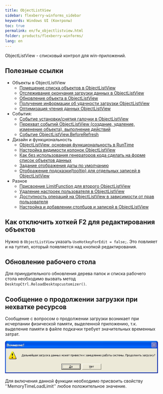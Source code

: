 ```yaml
---
title: ObjectListView
sidebar: flexberry-winforms_sidebar
keywords: Windows UI (Контролы)
toc: true
permalink: en/fw_objectlistview.html
folder: products/flexberry-winforms/
lang: en
---
```


<!-- Данная статья ещё редактируется -->

ObjectListView - списковый контрол для win-приложений.

## Полезные ссылки
* Объекты в ObjectListView
    * [Помещение списка объектов в ObjectListView](fw_put-list-objects-in-objectlistview.html)
    * [Отслеживание окончания загрузки данных в ObjectListView](fw_end-load-data-in-objectlistview.html)
    * [Обновление объекта в ObjectListView](fw_updating-object-in-olv.html)
    * [Получение информации об удачности загрузки ОbjectListView](fw_after-fill-data-event-args.html)
    * [Оптимизация чтения данных ObjectListView](fw_objectlistview-optimization.html)
* События:
    * [Событие установки/снятия галочки в ObjectListView](fw_event-installing-removing-a-check-in-objectlistview.html)
    * [Перехват событий ObjectListView (создание, удаление, изменение объекта), выполнение действий](fw_interception-events-objectlistview.html) 
    * [Событие ObjectListView.BeforeRefresh](fw_objectlistview-before-refresh.html)
* Дизайн и функциональность
    * [ObjectListView, основная функциональность в RunTime](fw_objectlistview-basic-functionality-in-run-time.html)
    * [Настройка видимости колонок ObjectListView](fw_objectlistview-column-visibility-customization.html)
    * [Как без использования генераторов кода сделать на форме список объектов данных](fw_make-a-list-of-data-objects-without-generators.html)
    * [Задание отображения даты по умолчанию](fw_date-format.html)
    * [Отображение подсказки(tooltip) для отдельных записей в ObjectListView ](fw_objectlistview-tooltip.html)
* Разное
    * [Присвоение LimitFunction для второго ObjectListView](fw_assigning-limit-function-second-objectlistview.html)
    * [Удаление настроек пользователя в ObjectListView](fw_delete-columns-settings-objectlistview.html)
    * [Доступность операций на ObjectListView в зависимости от прав пользователя](fw_objectlistview-rights.html)
    * [Настройка и добавлении столбцов и записей в ObjectListView](fw_objectlistview-in-desktop-ctrl.html)

## Как отключить хоткей F2 для редактирования объектов
Нужно в `ObjectListView` указать `UseHotkeyForEdit = false;`. Это повлияет и на тултип, который появляется над кнопкой редактирования.

## Обновление рабочего стола
Для принудительного обновления дерева папок и списка рабочего стола необходимо вызвать метод `DesktopCtrl.ReloadDesktopcustomizer()`.

## Сообщение о продолжении загрузки при нехватке ресурсов
Сообщение с вопросом о продолжении загрузки возникает при исчерпании физической памяти, выделенной приложению, т.к. выделение памяти в файле подкачки требует значительных временных затрат.

![](/images/pages/products/flexberry-winforms/controls/olv/load-question.jpg)

Для включения данной функции необходимо присвоить свойству ''MemoryTimeLoadLimit'' любое положительное значение.